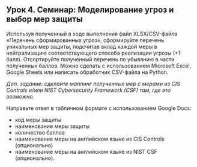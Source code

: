 
## Урок 4. Семинар: Моделирование угроз и выбор мер защиты

Используя полученный в ходе выполнения файл XLSX/CSV-файла «Перечень сформированных угроз», сформируйте перечень уникальных мер защиты, подсчитав вклад каждой меры в нейтрализацию соответствующего способа реализации угрозы (+1 балл). Отсортируйте полученный перечень по убыванию в части полученных баллов. Можно сделать с использованием Microsoft Excel, Google Sheets или написать обработчик CSV-файла на Python.

*Доп. задание: сделайте маппинг полученных мер с мерами из CIS Controls и/или NIST Cybersecurity Framework (CSF) там, где это возможно.*

Направьте ответ в табличном формате с использованием Google Docs:
* код меры защиты
* наименование меры защиты
* количество баллов
* наименование меры на английском языке из CIS Controls (опционально)
* наименование меры на английском языке из NIST CSF (опционально).